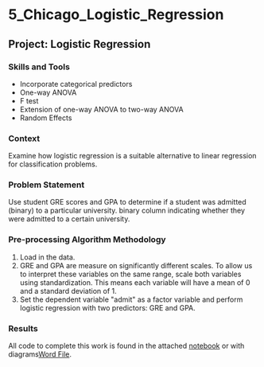 # 5_Chicago_Logistic_Regression
 
## Project: Logistic Regression

### Skills and Tools
* Incorporate categorical predictors
* One-way ANOVA
* F test 
* Extension of one-way ANOVA to two-way ANOVA
* Random Effects

### Context
Examine how logistic regression is a suitable alternative to linear regression for classification problems. 

### Problem Statement
Use student GRE scores and GPA  to determine if a student was admitted (binary) to a particular university.  binary column indicating whether they  were admitted to a certain university. 

### Pre-processing Algorithm Methodology
1. Load in the data. 
2. GRE and GPA are measure on significantly different scales. To allow us to interpret these variables on the same range, scale both variables using standardization. This means each variable will have a mean of 0 and a standard deviation of 1. 
3. Set the dependent variable "admit" as a factor variable and perform logistic regression with two predictors: GRE and GPA. 

### Results
All code to complete this work is found in the attached [notebook](Module7_Homework.R) or with diagrams[Word File](Module7_Homework.docx).



